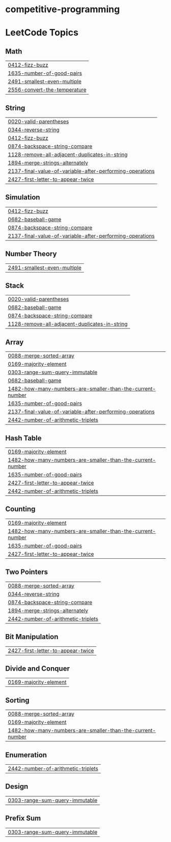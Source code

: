 # competitive-programming
<!---LeetCode Topics Start-->
# LeetCode Topics
## Math
|  |
| ------- |
| [0412-fizz-buzz](https://github.com/ljdan1/Competitive-programming/tree/master/0412-fizz-buzz) |
| [1635-number-of-good-pairs](https://github.com/ljdan1/Competitive-programming/tree/master/1635-number-of-good-pairs) |
| [2491-smallest-even-multiple](https://github.com/ljdan1/Competitive-programming/tree/master/2491-smallest-even-multiple) |
| [2556-convert-the-temperature](https://github.com/ljdan1/Competitive-programming/tree/master/2556-convert-the-temperature) |
## String
|  |
| ------- |
| [0020-valid-parentheses](https://github.com/ljdan1/Competitive-programming/tree/master/0020-valid-parentheses) |
| [0344-reverse-string](https://github.com/ljdan1/Competitive-programming/tree/master/0344-reverse-string) |
| [0412-fizz-buzz](https://github.com/ljdan1/Competitive-programming/tree/master/0412-fizz-buzz) |
| [0874-backspace-string-compare](https://github.com/ljdan1/Competitive-programming/tree/master/0874-backspace-string-compare) |
| [1128-remove-all-adjacent-duplicates-in-string](https://github.com/ljdan1/Competitive-programming/tree/master/1128-remove-all-adjacent-duplicates-in-string) |
| [1894-merge-strings-alternately](https://github.com/ljdan1/Competitive-programming/tree/master/1894-merge-strings-alternately) |
| [2137-final-value-of-variable-after-performing-operations](https://github.com/ljdan1/Competitive-programming/tree/master/2137-final-value-of-variable-after-performing-operations) |
| [2427-first-letter-to-appear-twice](https://github.com/ljdan1/Competitive-programming/tree/master/2427-first-letter-to-appear-twice) |
## Simulation
|  |
| ------- |
| [0412-fizz-buzz](https://github.com/ljdan1/Competitive-programming/tree/master/0412-fizz-buzz) |
| [0682-baseball-game](https://github.com/ljdan1/Competitive-programming/tree/master/0682-baseball-game) |
| [0874-backspace-string-compare](https://github.com/ljdan1/Competitive-programming/tree/master/0874-backspace-string-compare) |
| [2137-final-value-of-variable-after-performing-operations](https://github.com/ljdan1/Competitive-programming/tree/master/2137-final-value-of-variable-after-performing-operations) |
## Number Theory
|  |
| ------- |
| [2491-smallest-even-multiple](https://github.com/ljdan1/Competitive-programming/tree/master/2491-smallest-even-multiple) |
## Stack
|  |
| ------- |
| [0020-valid-parentheses](https://github.com/ljdan1/Competitive-programming/tree/master/0020-valid-parentheses) |
| [0682-baseball-game](https://github.com/ljdan1/Competitive-programming/tree/master/0682-baseball-game) |
| [0874-backspace-string-compare](https://github.com/ljdan1/Competitive-programming/tree/master/0874-backspace-string-compare) |
| [1128-remove-all-adjacent-duplicates-in-string](https://github.com/ljdan1/Competitive-programming/tree/master/1128-remove-all-adjacent-duplicates-in-string) |
## Array
|  |
| ------- |
| [0088-merge-sorted-array](https://github.com/ljdan1/Competitive-programming/tree/master/0088-merge-sorted-array) |
| [0169-majority-element](https://github.com/ljdan1/Competitive-programming/tree/master/0169-majority-element) |
| [0303-range-sum-query-immutable](https://github.com/ljdan1/Competitive-programming/tree/master/0303-range-sum-query-immutable) |
| [0682-baseball-game](https://github.com/ljdan1/Competitive-programming/tree/master/0682-baseball-game) |
| [1482-how-many-numbers-are-smaller-than-the-current-number](https://github.com/ljdan1/Competitive-programming/tree/master/1482-how-many-numbers-are-smaller-than-the-current-number) |
| [1635-number-of-good-pairs](https://github.com/ljdan1/Competitive-programming/tree/master/1635-number-of-good-pairs) |
| [2137-final-value-of-variable-after-performing-operations](https://github.com/ljdan1/Competitive-programming/tree/master/2137-final-value-of-variable-after-performing-operations) |
| [2442-number-of-arithmetic-triplets](https://github.com/ljdan1/Competitive-programming/tree/master/2442-number-of-arithmetic-triplets) |
## Hash Table
|  |
| ------- |
| [0169-majority-element](https://github.com/ljdan1/Competitive-programming/tree/master/0169-majority-element) |
| [1482-how-many-numbers-are-smaller-than-the-current-number](https://github.com/ljdan1/Competitive-programming/tree/master/1482-how-many-numbers-are-smaller-than-the-current-number) |
| [1635-number-of-good-pairs](https://github.com/ljdan1/Competitive-programming/tree/master/1635-number-of-good-pairs) |
| [2427-first-letter-to-appear-twice](https://github.com/ljdan1/Competitive-programming/tree/master/2427-first-letter-to-appear-twice) |
| [2442-number-of-arithmetic-triplets](https://github.com/ljdan1/Competitive-programming/tree/master/2442-number-of-arithmetic-triplets) |
## Counting
|  |
| ------- |
| [0169-majority-element](https://github.com/ljdan1/Competitive-programming/tree/master/0169-majority-element) |
| [1482-how-many-numbers-are-smaller-than-the-current-number](https://github.com/ljdan1/Competitive-programming/tree/master/1482-how-many-numbers-are-smaller-than-the-current-number) |
| [1635-number-of-good-pairs](https://github.com/ljdan1/Competitive-programming/tree/master/1635-number-of-good-pairs) |
| [2427-first-letter-to-appear-twice](https://github.com/ljdan1/Competitive-programming/tree/master/2427-first-letter-to-appear-twice) |
## Two Pointers
|  |
| ------- |
| [0088-merge-sorted-array](https://github.com/ljdan1/Competitive-programming/tree/master/0088-merge-sorted-array) |
| [0344-reverse-string](https://github.com/ljdan1/Competitive-programming/tree/master/0344-reverse-string) |
| [0874-backspace-string-compare](https://github.com/ljdan1/Competitive-programming/tree/master/0874-backspace-string-compare) |
| [1894-merge-strings-alternately](https://github.com/ljdan1/Competitive-programming/tree/master/1894-merge-strings-alternately) |
| [2442-number-of-arithmetic-triplets](https://github.com/ljdan1/Competitive-programming/tree/master/2442-number-of-arithmetic-triplets) |
## Bit Manipulation
|  |
| ------- |
| [2427-first-letter-to-appear-twice](https://github.com/ljdan1/Competitive-programming/tree/master/2427-first-letter-to-appear-twice) |
## Divide and Conquer
|  |
| ------- |
| [0169-majority-element](https://github.com/ljdan1/Competitive-programming/tree/master/0169-majority-element) |
## Sorting
|  |
| ------- |
| [0088-merge-sorted-array](https://github.com/ljdan1/Competitive-programming/tree/master/0088-merge-sorted-array) |
| [0169-majority-element](https://github.com/ljdan1/Competitive-programming/tree/master/0169-majority-element) |
| [1482-how-many-numbers-are-smaller-than-the-current-number](https://github.com/ljdan1/Competitive-programming/tree/master/1482-how-many-numbers-are-smaller-than-the-current-number) |
## Enumeration
|  |
| ------- |
| [2442-number-of-arithmetic-triplets](https://github.com/ljdan1/Competitive-programming/tree/master/2442-number-of-arithmetic-triplets) |
## Design
|  |
| ------- |
| [0303-range-sum-query-immutable](https://github.com/ljdan1/Competitive-programming/tree/master/0303-range-sum-query-immutable) |
## Prefix Sum
|  |
| ------- |
| [0303-range-sum-query-immutable](https://github.com/ljdan1/Competitive-programming/tree/master/0303-range-sum-query-immutable) |
<!---LeetCode Topics End-->
